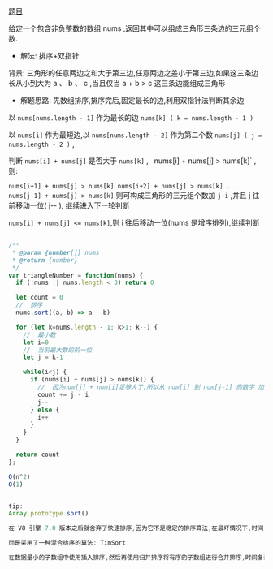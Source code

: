 [题目](https://leetcode.cn/problems/valid-triangle-number/description/)

给定一个包含非负整数的数组 nums ,返回其中可以组成三角形三条边的三元组个数. 

- 解法: 排序+双指针

背景: 三角形的任意两边之和大于第三边,任意两边之差小于第三边,如果这三条边长从小到大为 a 、 b 、 c ,当且仅当 a + b > c 这三条边能组成三角形

- 解题思路:  先数组排序,排序完后,固定最长的边,利用双指针法判断其余边


以 `nums[nums.length - 1]` 作为最长的边 `nums[k] ( k = nums.length - 1 )`

以 `nums[i]` 作为最短边,以 `nums[nums.length - 2]` 作为第二个数 `nums[j] ( j = nums.length - 2 )` ,

判断 `nums[i] + nums[j]` 是否大于 `nums[k]` ,
`
`nums[i] + nums[j] > nums[k]` ,则: 

`nums[i+1] + nums[j] > nums[k]
nums[i+2] + nums[j] > nums[k]
...
nums[j-1] + nums[j] > nums[k]`
则可构成三角形的三元组个数加 `j-i` ,并且 j 往前移动一位( j-- ), 继续进入下一轮判断

`nums[i] + nums[j] <= nums[k]`,则 i 往后移动一位(nums 是增序排列),继续判断


```js

/**
 * @param {number[]} nums
 * @return {number}
 */
var triangleNumber = function(nums) {
  if (!nums || nums.length < 3) return 0

  let count = 0
  //  排序
  nums.sort((a, b) => a - b)

  for (let k=nums.length - 1; k>1; k--) {
    //  最小数
    let i=0
    //  当前最大数的前一位
    let j = k-1

    while(i<j) {
      if (nums[i] + nums[j] > nums[k]) {
        //  因为num[j] + num[i]足够大了,所以从 num[i] 到 num[j-1] 的数字 加上 num[j] 都可以符合条件
        count += j - i
        j--
      } else {
        i++
      }
    }
  }

  return count
};

O(n^2)
O(1)


tip: 
Array.prototype.sort()

在 V8 引擎 7.0 版本之后就舍弃了快速排序,因为它不是稳定的排序算法,在最坏情况下,时间复杂度会降级到 O(n2)

而是采用了一种混合排序的算法: TimSort 

在数据量小的子数组中使用插入排序,然后再使用归并排序将有序的子数组进行合并排序,时间复杂度为 O(nlogn)
```